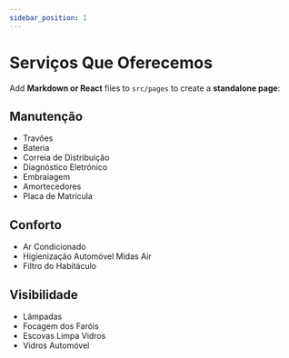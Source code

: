 ```yaml
---
sidebar_position: 1
---
```


# Serviços Que Oferecemos

Add **Markdown or React** files to `src/pages` to create a **standalone page**:


## Manutenção

- Travões
- Bateria
- Correia de Distribuição
- Diagnóstico Eletrónico
- Embraiagem
- Amortecedores
- Placa de Matrícula

## Conforto

- Ar Condicionado
- Higienização Automóvel Midas Air
- Filtro do Habitáculo


## Visibilidade 

- Lâmpadas
- Focagem dos Faróis
- Escovas Limpa Vidros
- Vidros Automóvel



